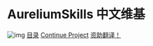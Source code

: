 # AureliumSkills 中文维基
![img](https://badges.toozhao.com/badges/01HQZJ60RTR6B4SHM1CR96TZ3R/green.svg?i=1) [目录](https://snowcutieowo.github.io/AureliumSkills/#!index.md) [Continue Project](https://github.com/SnowCutieOwO/Continue "Star me on Github!") [资助翻译！](https://afdian.net/@SnowCutieOwO)

